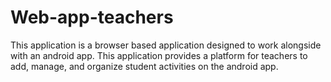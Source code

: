 # Web-app-teachers
This application is a browser based application designed to work alongside with an android app.
This application provides a platform for teachers to add, manage, and organize student activities on the android app.

